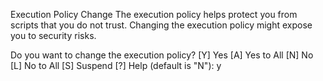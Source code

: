 Execution Policy Change
The execution policy helps protect you from scripts that you do not trust. Changing the execution policy might expose you to security risks.

Do you want to change the execution policy?
[Y] Yes  [A] Yes to All  [N] No  [L] No to All  [S] Suspend  [?] Help (default is "N"):
y
